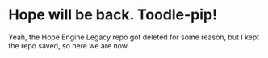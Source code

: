 # Hope will be back. Toodle-pip!

Yeah, the Hope Engine Legacy repo got deleted for some reason, but I kept the repo saved, so here we are now.
